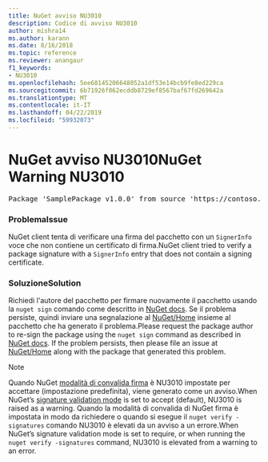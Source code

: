 ```yaml
---
title: NuGet avviso NU3010
description: Codice di avviso NU3010
author: mishra14
ms.author: karann
ms.date: 8/16/2018
ms.topic: reference
ms.reviewer: anangaur
f1_keywords:
- NU3010
ms.openlocfilehash: 5ee68145206648052a1df53e14bcb9fe8ed229ca
ms.sourcegitcommit: 6b71926f062ecddb8729ef8567baf67fd269642a
ms.translationtype: MT
ms.contentlocale: it-IT
ms.lasthandoff: 04/22/2019
ms.locfileid: "59932073"
---
```

# <a name="nuget-warning-nu3010"></a><span data-ttu-id="de462-103">NuGet avviso NU3010</span><span class="sxs-lookup"><span data-stu-id="de462-103">NuGet Warning NU3010</span></span>

<pre>Package 'SamplePackage v1.0.0' from source 'https://contoso.com/index.json': The primary signature does not have a signing certificate.</pre>

### <a name="issue"></a><span data-ttu-id="de462-104">Problema</span><span class="sxs-lookup"><span data-stu-id="de462-104">Issue</span></span>

<span data-ttu-id="de462-105">NuGet client tenta di verificare una firma del pacchetto con un `SignerInfo` voce che non contiene un certificato di firma.</span><span class="sxs-lookup"><span data-stu-id="de462-105">NuGet client tried to verify a package signature with a `SignerInfo` entry that does not contain a signing certificate.</span></span>


### <a name="solution"></a><span data-ttu-id="de462-106">Soluzione</span><span class="sxs-lookup"><span data-stu-id="de462-106">Solution</span></span>

<span data-ttu-id="de462-107">Richiedi l'autore del pacchetto per firmare nuovamente il pacchetto usando la `nuget sign` comando come descritto in [NuGet docs](https://docs.microsoft.com/en-us/nuget/create-packages/sign-a-package). Se il problema persiste, quindi inviare una segnalazione al [NuGet/Home](https://github.com/NuGet/Home/issues) insieme al pacchetto che ha generato il problema.</span><span class="sxs-lookup"><span data-stu-id="de462-107">Please request the package author to re-sign the package using the `nuget sign` command as described in [NuGet docs](https://docs.microsoft.com/en-us/nuget/create-packages/sign-a-package). If the problem persists, then please file an issue at [NuGet/Home](https://github.com/NuGet/Home/issues) along with the package that generated this problem.</span></span>


> [!Note]
> <span data-ttu-id="de462-108">Quando NuGet [modalità di convalida firma](https://docs.microsoft.com/en-us/nuget/consume-packages/installing-signed-packages#configure-package-signature-requirements) è NU3010 impostate per accettare (impostazione predefinita), viene generato come un avviso.</span><span class="sxs-lookup"><span data-stu-id="de462-108">When NuGet’s [signature validation mode](https://docs.microsoft.com/en-us/nuget/consume-packages/installing-signed-packages#configure-package-signature-requirements) is set to accept (default), NU3010 is raised as a warning.</span></span> <span data-ttu-id="de462-109">Quando la modalità di convalida di NuGet firma è impostata in modo da richiedere o quando si esegue il `nuget verify -signatures` comando NU3010 è elevati da un avviso a un errore.</span><span class="sxs-lookup"><span data-stu-id="de462-109">When NuGet’s signature validation mode is set to require, or when running the `nuget verify -signatures` command, NU3010 is elevated from a warning to an error.</span></span> 